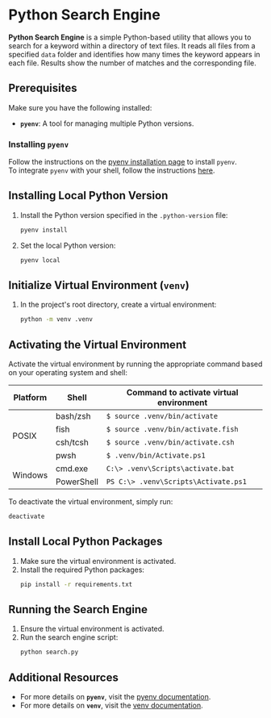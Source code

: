 
# Python Search Engine

**Python Search Engine** is a simple Python-based utility that allows you to search for a keyword within a directory of text files. It reads all files from a specified `data` folder and identifies how many times the keyword appears in each file. Results show the number of matches and the corresponding file.



## Prerequisites

Make sure you have the following installed:

- **`pyenv`**: A tool for managing multiple Python versions.

### Installing `pyenv`
Follow the instructions on the [pyenv installation page](https://github.com/pyenv/pyenv?tab=readme-ov-file#installation) to install `pyenv`.  
To integrate `pyenv` with your shell, follow the instructions [here](https://github.com/nvm-sh/nvm#deeper-shell-integration).

## Installing Local Python Version

1. Install the Python version specified in the `.python-version` file:
   ```bash
   pyenv install
   ```
2. Set the local Python version:
   ```bash
   pyenv local
   ```

## Initialize Virtual Environment (`venv`)

1. In the project's root directory, create a virtual environment:
   ```bash
   python -m venv .venv
   ```

## Activating the Virtual Environment

Activate the virtual environment by running the appropriate command based on your operating system and shell:
    
<table>
  <thead>
    <tr>
      <th>Platform</th>
      <th>Shell</th>
      <th>Command to activate virtual environment</th>
    </tr>
  </thead>
  <tbody>
    <tr>
      <td rowspan="4">POSIX</td>
      <td>bash/zsh</td>
      <td><code>$ source .venv/bin/activate</code></td>
    </tr>
    <tr>
      <td>fish</td>
      <td><code>$ source .venv/bin/activate.fish</code></td>
    </tr>
    <tr>
      <td>csh/tcsh</td>
      <td><code>$ source .venv/bin/activate.csh</code></td>
    </tr>
    <tr>
      <td>pwsh</td>
      <td><code>$ .venv/bin/Activate.ps1</code></td>
    </tr>
    <tr>
      <td rowspan="2">Windows</td>
      <td>cmd.exe</td>
      <td><code>C:\&gt; .venv\Scripts\activate.bat</code></td>
    </tr>
    <tr>
      <td>PowerShell</td>
      <td><code>PS C:\&gt; .venv\Scripts\Activate.ps1</code></td>
    </tr>
  </tbody>
</table>

To deactivate the virtual environment, simply run:
```bash
deactivate
```

## Install Local Python Packages

1. Make sure the virtual environment is activated.
2. Install the required Python packages:
   ```bash
   pip install -r requirements.txt
   ```

## Running the Search Engine

1. Ensure the virtual environment is activated.
2. Run the search engine script:
   ```bash
   python search.py
   ```

## Additional Resources
- For more details on **`pyenv`**, visit the [pyenv documentation](https://github.com/pyenv/pyenv#readme).
- For more details on **`venv`**, visit the [venv documentation](https://docs.python.org/3/library/venv.html).
